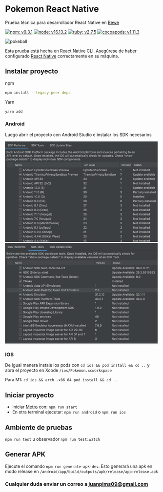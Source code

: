 # Pokemon React Native

Prueba técnica para desarrollador React Native en [Bewe](https://www.bewe.io/)

[![npm: v9.3.1](https://img.shields.io/badge/npm-v9.3.1-blue)](https://www.npmjs.com/package/npm/v/9.3.1)
[![node: v16.13.2](https://img.shields.io/badge/node-v16.13.2-orange)](https://nodejs.org/de/blog/release/v16.13.2/)
[![ruby: v2.7.5](https://img.shields.io/badge/ruby-v2.7.5-red)](https://www.ruby-lang.org/en/news/2021/11/24/ruby-2-7-5-released/)
[![cocoapods: v1.11.3](https://img.shields.io/badge/cocoapods-v1.11.3-brightgreen)](https://rubygems.org/gems/cocoapods/versions/1.11.3)

<img width="300" alt="pokeball" src="https://www.svgrepo.com/show/276264/pokeball-pokemon.svg">

Esta prueba está hecha en React Native CLI. Asegúrese de haber configurado
[React Native](https://reactnative.dev/docs/environment-setup) correctamente en su máquina.

## Instalar proyecto

npm

```sh
npm install --legacy-peer-deps
```

Yarn

```sh
yarn add
```

### Android

Luego abrir el proyecto con Android Studio e instalar los SDK necesarios

<img width="500" alt="pokeball" src="./doc/android-sdk-platforms.png">
<img width="500" alt="pokeball" src="./doc/android-sdk-tools.png">

### IOS

De igual manera instale los pods con `cd ios && pod install && cd ..` y abra el proyecto en Xcode
`/ios/Pokemon.xcworkspace`

Para M1: `cd ios && arch -x86_64 pod install && cd ..`

## Iniciar proyecto

- Iniciar [Metro](https://facebook.github.io/metro/) con: `npm run start`
- En otra terminal ejecutar: `npm run android` o `npm run ios`

## Ambiente de pruebas

`npm run test` u observador `npm run test:watch`

## Generar APK

Ejecute el comando `npm run generate-apk-dev`. Esto generará una apk en modo release en
`/android/app/build/outputs/apk/release/app-release.apk`

### Cualquier duda enviar un correo a <a href = "mailto: juanpims09@gmail.com">juanpims09@gmail.com</a>
